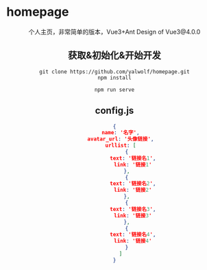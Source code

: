 # homepage
<center>个人主页，非常简单的版本，Vue3+Ant Design of Vue3@4.0.0<center>

## 获取&初始化&开始开发
```shell
git clone https://github.com/yalwolf/homepage.git
npm install
```
```shell
npm run serve
```

## config.js

```json
{
    name: '名字',
    avatar_url: '头像链接',
    urllist: [
        {
            text: '链接名1',
            link: '链接1'
        },
        {
            text: '链接名2',
            link: '链接2'
        },
        {
            text: '链接名3',
            link: '链接3'
        },
        {
            text: '链接名4',
            link: '链接4'
        }
    ]
}
```